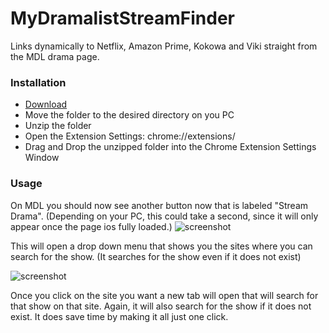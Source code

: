 # MyDramalistStreamFinder
Links dynamically to Netflix, Amazon Prime, Kokowa and Viki straight from the MDL drama page.

### Installation
   - [Download](https://github.com/JDatPNW/MyDramalistStreamFinder/archive/refs/heads/master.zip)
   - Move the folder to the desired directory on you PC
   - Unzip the folder
   - Open the Extension Settings: chrome://extensions/
   - Drag and Drop the unzipped folder into the Chrome Extension Settings Window
  
### Usage
  On MDL you should now see another button now that is labeled "Stream Drama". (Depending on your PC, this could take a second, since it will only appear once the page ios fully loaded.)
  ![screenshot](https://i.imgur.com/ee3Qtxa.png)
    
  This will open a drop down menu that shows you the sites where you can search for the show. (It searches for the show even if it does not exist)  
  
  ![screenshot](https://i.imgur.com/zuctAAH.png)

  Once you click on the site you want a new tab will open that will search for that show on that site. Again, it will also search for the show if it does not exist. It does save time by making it all just one click.
